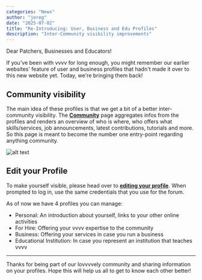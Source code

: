 ```yaml
---
categories: "News"
author: "joreg"
date: "2025-07-02"
title: "Re-Introducing: User, Business and Edu Profiles"
description: "Inter-Community visibility improvements"
---
```


Dear Patchers, Businesses and Educators!

If you've been with vvvv for long enough, you might remember our earlier websites' feature of user and business profiles that hadn't made it over to this new website yet. Today, we're bringing them back!

## Community visibility
The main idea of these profiles is that we get a bit of a better inter-community visibility. The **[Community](/community)** page aggregates infos from the profiles and renders an overview of who is where, who offers what skills/services, job announcements, latest contributions, tutorials and more. So this page is meant to become the number one entry-point regarding anything community.

![alt text](image.png)

## Edit your Profile
To make yourself visible, please head over to **[editing your profile](/edit-profile)**. When prompted to log in, use the same credentials that you use for the forum. 

As of now we have 4 profiles you can manage: 

- Personal: An introduction about yourself, links to your other online activities
- For Hire: Offering your vvvv expertise to the community
- Business: Offering your services in case you run a business
- Educational Institution: In case you represent an institution that teaches vvvv

---

Thanks for being part of our lovvvvely community and sharing information on your profiles. Hope this will help us all to get to know each other better!
